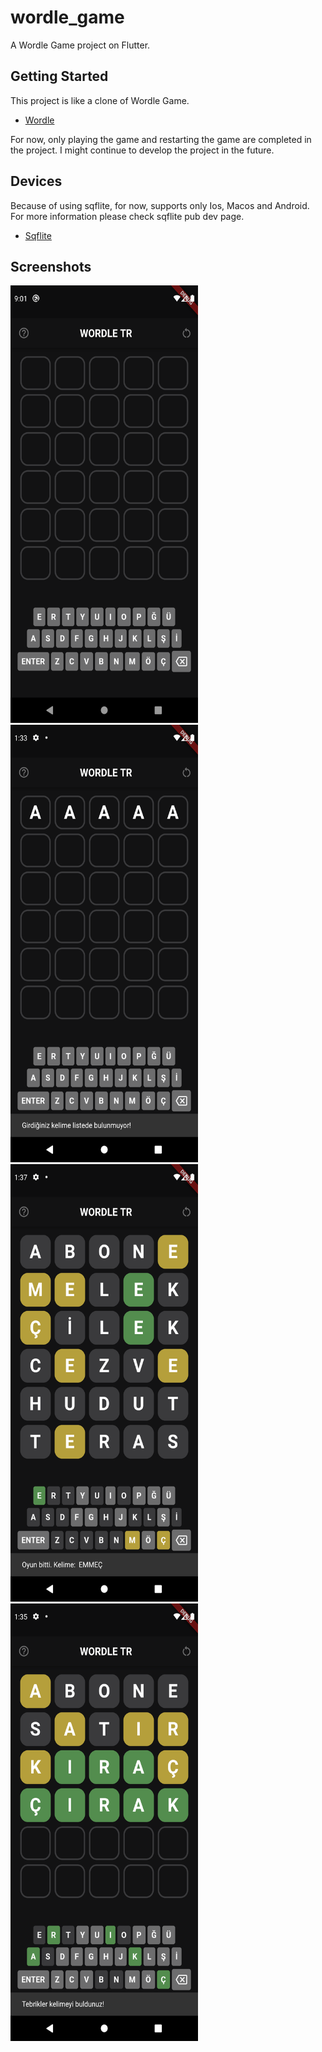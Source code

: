 # wordle_game

A Wordle Game project on Flutter.

## Getting Started

This project is like a clone of Wordle Game.

- [Wordle](https://www.nytimes.com/games/wordle/index.html)

For now, only playing the game and restarting the game are completed in the project. I might continue to develop the project in the future.

## Devices

Because of using sqflite, for now, supports only Ios, Macos and Android. For more information please check sqflite pub dev page.

- [Sqflite](https://pub.dev/packages/sqflite)

## Screenshots


<img src="https://raw.githubusercontent.com/asimkymk/wordle_game/main/screenshots/1.png?raw=true" alt="" data-canonical-src="https://raw.githubusercontent.com/asimkymk/wordle_game/main/screenshots/1.png?raw=true" width="300" height="700" />

<img src="https://raw.githubusercontent.com/asimkymk/wordle_game/main/screenshots/2.png?raw=true" alt="" data-canonical-src="https://raw.githubusercontent.com/asimkymk/wordle_game/main/screenshots/2.png?raw=true" width="300" height="700" />

<img src="https://raw.githubusercontent.com/asimkymk/wordle_game/main/screenshots/3.png?raw=true" alt="" data-canonical-src="https://raw.githubusercontent.com/asimkymk/wordle_game/main/screenshots/3.png?raw=true"  width="300" height="700" />

<img src="https://raw.githubusercontent.com/asimkymk/wordle_game/main/screenshots/4.png?raw=true" alt="" data-canonical-src="https://raw.githubusercontent.com/asimkymk/wordle_game/main/screenshots/4.png?raw=true"  width="300" height="700" />
